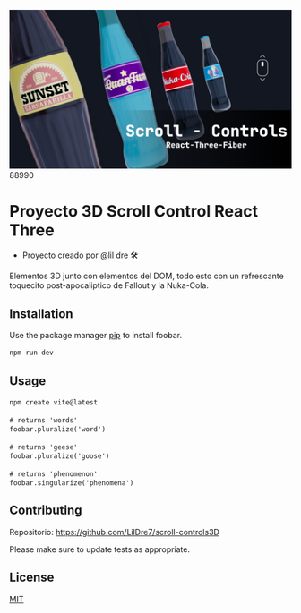 ![GitHub Org's stars](/public/images//image.png)
88990
# Proyecto 3D Scroll Control React Three 

- Proyecto creado por @lil dre 🛠️

Elementos 3D junto con elementos del DOM, todo esto con un refrescante toquecito post-apocaliptico de Fallout y la Nuka-Cola.

## Installation

Use the package manager [pip](https://pip.pypa.io/en/stable/) to install foobar.

```bash
npm run dev
```

## Usage

```Astro
npm create vite@latest

# returns 'words'
foobar.pluralize('word')

# returns 'geese'
foobar.pluralize('goose')

# returns 'phenomenon'
foobar.singularize('phenomena')
```

## Contributing

Repositorio: https://github.com/LilDre7/scroll-controls3D

Please make sure to update tests as appropriate.

## License

[MIT](https://choosealicense.com/licenses/mit/)
